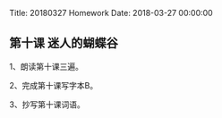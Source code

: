 Title: 20180327 Homework
Date: 2018-03-27 00:00:00


## 第十课 迷人的蝴蝶谷

1、朗读第十课三遍。

2、完成第十课写字本B。

3、抄写第十课词语。
